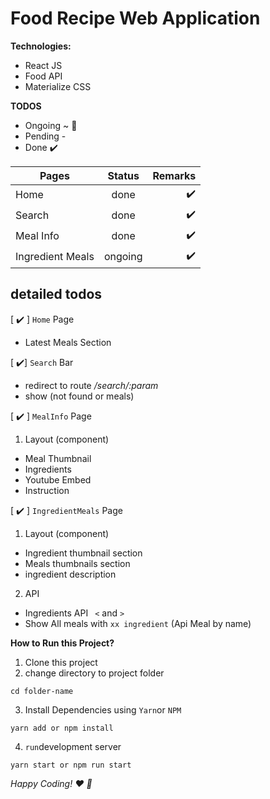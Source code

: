 # Food Recipe Web Application

**Technologies:**

- React JS
- Food API
- Materialize CSS

**TODOS**

- Ongoing ~ :construction:
- Pending -
- Done :heavy_check_mark:

| Pages            | Status  |            Remarks |
| ---------------- | :-----: | -----------------: |
| Home             |  done   | :heavy_check_mark: |
| Search           |  done   | :heavy_check_mark: |
| Meal Info        |  done   | :heavy_check_mark: |
| Ingredient Meals | ongoing | :heavy_check_mark: |

## detailed todos

[ :heavy_check_mark: ] `Home` Page

- Latest Meals Section

[ :heavy_check_mark:] `Search` Bar

- redirect to route _/search/:param_
- show (not found or meals)

[ :heavy_check_mark: ] `MealInfo` Page

1. Layout (component)

- Meal Thumbnail
- Ingredients
- Youtube Embed
- Instruction

[ :heavy_check_mark: ] `IngredientMeals` Page

1. Layout (component)

- Ingredient thumbnail section
- Meals thumbnails section
- ingredient description

2. API

- Ingredients API ` <` and `> `
- Show All meals with `xx ingredient` (Api Meal by name)

**How to Run this Project?**

1. Clone this project
2. change directory to project folder

```
cd folder-name
```

3. Install Dependencies using `Yarn`or `NPM`

```
yarn add or npm install
```

4. `run`development server

```
yarn start or npm run start

```

_Happy Coding! :heart: :beer:_
